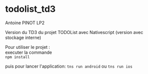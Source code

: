 # todolist_td3
Antoine PINOT LP2

Version du TD3 du projet TODOList avec Nativescript (version avec stockage interne)

Pour utiliser le projet :  
executer la commande  
  `npm install`  
    
puis pour lancer l'application:
  `tns run android` ou `tns run ios`
